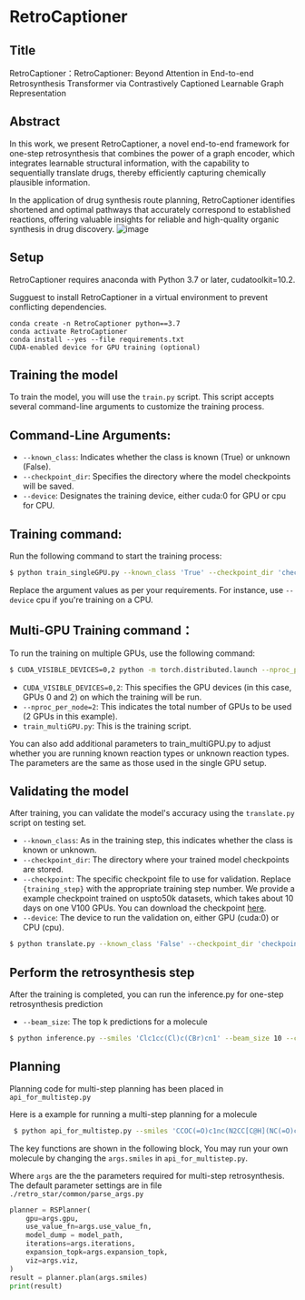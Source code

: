 # RetroCaptioner

## Title
RetroCaptioner：RetroCaptioner: Beyond Attention in End-to-end Retrosynthesis Transformer via Contrastively Captioned Learnable Graph Representation

## Abstract
In this work, we present RetroCaptioner, a novel end-to-end framework for one-step retrosynthesis that combines the power of a graph encoder, which integrates learnable structural information, with the capability to sequentially translate drugs, thereby efficiently capturing chemically plausible information. 

In the application of drug synthesis route planning, RetroCaptioner identifies shortened and optimal pathways that accurately correspond to established reactions, offering valuable insights for reliable and high-quality organic synthesis in drug discovery.
![image](model.png)

## Setup
RetroCaptioner requires anaconda with Python 3.7 or later, cudatoolkit=10.2.

Sugguest to install RetroCaptioner in a virtual environment to prevent conflicting dependencies.
```
conda create -n RetroCaptioner python==3.7
conda activate RetroCaptioner
conda install --yes --file requirements.txt
CUDA-enabled device for GPU training (optional)
```

## Training the model

To train the model, you will use the `train.py` script. This script accepts several command-line arguments to customize the training process.

## Command-Line Arguments:
* `--known_class`: Indicates whether the class is known (True) or unknown (False).
* `--checkpoint_dir`: Specifies the directory where the model checkpoints will be saved.
* `--device`: Designates the training device, either cuda:0 for GPU or cpu for CPU.

## Training command:

Run the following command to start the training process:

``` bash
$ python train_singleGPU.py --known_class 'True' --checkpoint_dir 'checkpoint' --device 'cuda:0'
```
Replace the argument values as per your requirements. For instance, use `--device`  cpu if you're training on a CPU.

## Multi-GPU Training command：

To run the training on multiple GPUs, use the following command:

``` bash
$ CUDA_VISIBLE_DEVICES=0,2 python -m torch.distributed.launch --nproc_per_node=2 train_multiGPU.py
```

* `CUDA_VISIBLE_DEVICES=0,2`: This specifies the GPU devices (in this case, GPUs 0 and 2) on which the training will be run.
* `--nproc_per_node=2`: This indicates the total number of GPUs to be used (2 GPUs in this example).
* `train_multiGPU.py`: This is the training script.

You can also add additional parameters to train_multiGPU.py to adjust whether you are running known reaction types or unknown reaction types. The parameters are the same as those used in the single GPU setup.

## Validating the model

After training, you can validate the model's accuracy using the `translate.py` script on testing set.
* `--known_class`: As in the training step, this indicates whether the class is known or unknown.
* `--checkpoint_dir`: The directory where your trained model checkpoints are stored.
* `--checkpoint`: The specific checkpoint file to use for validation. Replace `{training_step}` with the appropriate training step number. We provide a example checkpoint trained on uspto50k datasets, which takes about 10 days on one V100 GPUs. You can download the checkpoint [here](https://drive.google.com/drive/folders/12gNpyfM6zZJlaoHsL-2-Jwmt3qoU1_om?usp=sharing).
* `--device`: The device to run the validation on, either GPU (cuda:0) or CPU (cpu).

``` bash
$ python translate.py --known_class 'False' --checkpoint_dir 'checkpoint' --checkpoint 'a_model_{training_step}.pt' --device 'cuda:0'
```

## Perform the retrosynthesis step
After the training is completed, you can run the inference.py for one-step retrosynthesis prediction
* `--beam_size`: The top k predictions for a molecule 
``` bash
$ python inference.py --smiles 'Clc1cc(Cl)c(CBr)cn1' --beam_size 10 --checkpoint_dir 'checkpoint' --checkpoint 'unknown_model.pt'
```


## Planning

Planning code for multi-step planning has been placed in `api_for_multistep.py`

Here is a example for running a multi-step planning for a molecule
``` bash
 $ python api_for_multistep.py --smiles 'CCOC(=O)c1nc(N2CC[C@H](NC(=O)c3nc(C(F)(F)F)c(CC)[nH]3)[C@H](OC)C2)sc1C' --checkpoint_dir 'checkpoint' --checkpoint 'unknown_model.pt'
``` 

The key functions are shown in the following block, You may run your own molecule by changing the `args.smiles` in `api_for_multistep.py`.

Where `args` are the the parameters required for multi-step retrosynthesis. The default parameter settings are in file `./retro_star/common/parse_args.py`
``` python
planner = RSPlanner(
    gpu=args.gpu,
    use_value_fn=args.use_value_fn,
    model_dump = model_path,
    iterations=args.iterations,
    expansion_topk=args.expansion_topk,
    viz=args.viz,
)
result = planner.plan(args.smiles)
print(result)
``` 
